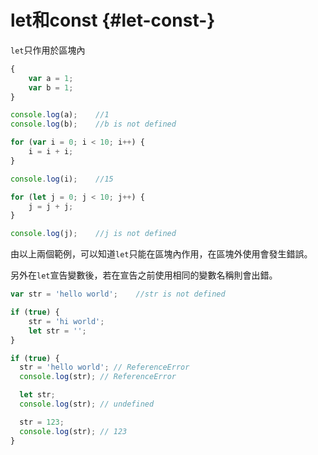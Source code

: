 # let和const {#let-const-}

`let`只作用於區塊內

```js
{
    var a = 1;
    var b = 1;
}

console.log(a);    //1
console.log(b);    //b is not defined
```

```js
for (var i = 0; i < 10; i++) {
    i = i + i;
}

console.log(i);    //15

for (let j = 0; j < 10; j++) {
    j = j + j;
}

console.log(j);    //j is not defined
```

由以上兩個範例，可以知道`let`只能在區塊內作用，在區塊外使用會發生錯誤。

另外在`let`宣告變數後，若在宣告之前使用相同的變數名稱則會出錯。

```js
var str = 'hello world';    //str is not defined

if (true) {
    str = 'hi world';
    let str = '';
}
```

```js
if (true) {
  str = 'hello world'; // ReferenceError
  console.log(str); // ReferenceError

  let str;
  console.log(str); // undefined

  str = 123;
  console.log(str); // 123
}
```




